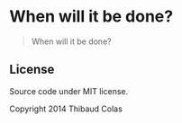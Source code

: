 When will it be done?
============

> When will it be done?

## License

Source code under MIT license.

Copyright 2014 Thibaud Colas
